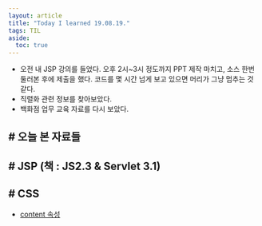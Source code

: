 ```yaml
---
layout: article
title: "Today I learned 19.08.19."
tags: TIL
aside:
  toc: true
---
```


- 오전 내 JSP 강의를 들었다. 오후 2시~3시 정도까지 PPT 제작 마치고, 소스 한번 둘러본 후에 제출을 했다. 코드를 몇 시간 넘게 보고 있으면 머리가 그냥 멈추는 것 같다.
- 직렬화 관련 정보를 찾아보았다.
- 백화점 업무 교육 자료를 다시 보았다.


## # 오늘 본 자료들

## # JSP (책 : JS2.3  & Servlet 3.1)

## # CSS
- [content 속성](https://www.w3schools.com/cssref/css_entities.asp)